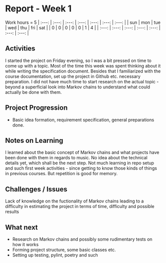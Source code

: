 # Report - Week 1

Work hours = 5
| :---: | :---: | :---: | :---: | :---: | :---: | :---: |
| sun | mon | tue | wed | thu | fri | sat |
| 0 | 0 | 0 | 0 | 0 | 1 | 4 |
| :---: | :---: | :---: | :---: | :---: | :---: | :---: |

## Activities

I started the project on Friday evening, so I was a bit pressed on time to come up with a topic. Most of the time this week was spent thinking about it while writing
the specification document. Besides that I familiarized with the course documentation, set up the project in Github etc. necessary preparation. I did not have much time to
start research on the actual topic - beyond a superficial look into Markov chains to understand what could actually be done with them.

## Project Progression

- Basic idea formation, requirement specification, general preparations done.

## Notes on Learning

I learned about the basic concept of Markov chains and what projects have been done with them in regards to music. No idea about the technical details yet, which shall be the next step.
Not much learning in repo setup and such first week activities - since getting to know those kinds of things in previous courses. But repetition is good for memory.

## Challenges / Issues

Lack of knowledge on the fuctionality of Markov chains leading to a difficulty in estimating the project in terms of time, difficulty and possible results

## What next

- Research on Markov chains and possibly some rudimentary tests on how it works
- Forming project structure, some basic classes etc.
- Setting up testing, pylint, poetry and such
